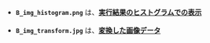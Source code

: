 - **`B_img_histogram.png`** は、<ins>**実行結果のヒストグラムでの表示**</ins><br><br>
- **`B_img_transform.jpg`** は、<ins>**変換した画像データ**</ins>
